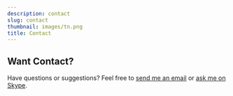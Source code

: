 ```yaml
---
description: contact
slug: contact
thumbnail: images/tn.png
title: Contact
---
```


## Want Contact?

Have questions or suggestions? Feel free to [send me an email](mailto:oleksandr.babych1@gmail.com) or [ask me on Skype](https://join.skype.com/invite/dZfrSXwbDxZZ).
